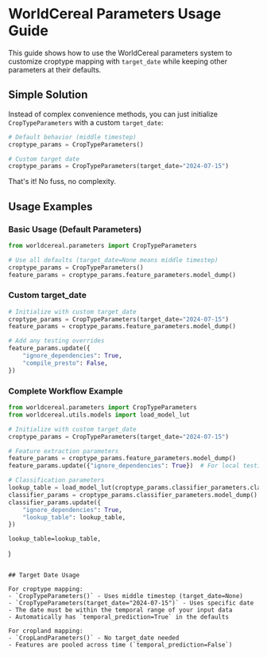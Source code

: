 # WorldCereal Parameters Usage Guide

This guide shows how to use the WorldCereal parameters system to customize croptype mapping with `target_date` while keeping other parameters at their defaults.

## Simple Solution

Instead of complex convenience methods, you can just initialize `CropTypeParameters` with a custom `target_date`:

```python
# Default behavior (middle timestep)
croptype_params = CropTypeParameters()

# Custom target date
croptype_params = CropTypeParameters(target_date="2024-07-15")
```

That's it! No fuss, no complexity.

## Usage Examples

### Basic Usage (Default Parameters)
```python
from worldcereal.parameters import CropTypeParameters

# Use all defaults (target_date=None means middle timestep)
croptype_params = CropTypeParameters()
feature_params = croptype_params.feature_parameters.model_dump()
```

### Custom target_date
```python
# Initialize with custom target_date
croptype_params = CropTypeParameters(target_date="2024-07-15")
feature_params = croptype_params.feature_parameters.model_dump()

# Add any testing overrides
feature_params.update({
    "ignore_dependencies": True,
    "compile_presto": False,
})
```

### Complete Workflow Example
```python
from worldcereal.parameters import CropTypeParameters
from worldcereal.utils.models import load_model_lut

# Initialize with custom target_date
croptype_params = CropTypeParameters(target_date="2024-07-15")

# Feature extraction parameters
feature_params = croptype_params.feature_parameters.model_dump()
feature_params.update({"ignore_dependencies": True})  # For local testing

# Classification parameters
lookup_table = load_model_lut(croptype_params.classifier_parameters.classifier_url)
classifier_params = croptype_params.classifier_parameters.model_dump()
classifier_params.update({
    "ignore_dependencies": True,
    "lookup_table": lookup_table,
})
```
    lookup_table=lookup_table,
)
```

## Target Date Usage

For croptype mapping:
- `CropTypeParameters()` - Uses middle timestep (target_date=None)
- `CropTypeParameters(target_date="2024-07-15")` - Uses specific date
- The date must be within the temporal range of your input data
- Automatically has `temporal_prediction=True` in the defaults

For cropland mapping:
- `CropLandParameters()` - No target_date needed
- Features are pooled across time (`temporal_prediction=False`)
